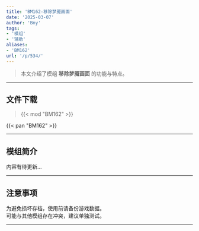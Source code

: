 ```yaml
---
title: 'BM162-移除梦魇画面'
date: '2025-03-07'
author: 'Bny'
tags:
- '模组'
- '辅助'
aliases:
- 'BM162'
url: '/p/534/'
---
```


> 本文介绍了模组 **移除梦魇画面** 的功能与特点。

---

## 文件下载  

> {{< mod "BM162" >}}  

{{< pan "BM162" >}}  

---

## 模组简介

>  
内容有待更新...  

---

## 注意事项

>  
为避免损坏存档，使用前请备份游戏数据。  
可能与其他模组存在冲突，建议单独测试。  

---

